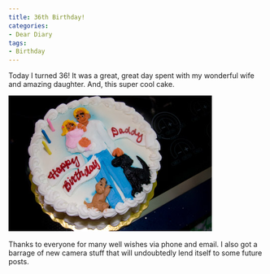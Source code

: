 ```yaml
---
title: 36th Birthday!
categories:
- Dear Diary
tags:
- Birthday
---
```


Today I turned 36! It was a great, great day spent with my wonderful wife and amazing daughter. And, this super cool cake.

![20080103-121632-0011.jpg](/assets/posts/2008/20080103-121632-00111.jpg)

Thanks to everyone for many well wishes via phone and email. I also got a barrage of new camera stuff that will undoubtedly lend itself to some future posts.
